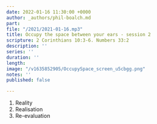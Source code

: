 ```yaml
---
date: 2022-01-16 11:30:00 +0000
author: _authors/phil-boalch.md
part: 
file: "/2021/2021-01-16.mp3"
title: Occupy the space between your ears - session 2
scripture: 2 Corinthians 10:3-6. Numbers 33:2
description: ''
series: ''
duration: ''
length: 
image: "/v1635852905/OccupySpace_screen_u5cbgg.png"
notes: ''
published: false

---
```

1. Reality
2. Realisation
3. Re-evaluation